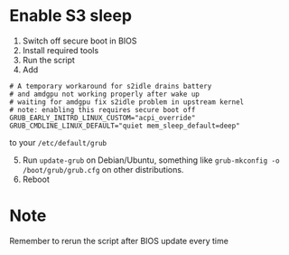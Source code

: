 # Enable S3 sleep

1. Switch off secure boot in BIOS
2. Install required tools
3. Run the script
4. Add
```
# A temporary workaround for s2idle drains battery
# and amdgpu not working properly after wake up
# waiting for amdgpu fix s2idle problem in upstream kernel
# note: enabling this requires secure boot off
GRUB_EARLY_INITRD_LINUX_CUSTOM="acpi_override"
GRUB_CMDLINE_LINUX_DEFAULT="quiet mem_sleep_default=deep"
```
to your `/etc/default/grub`

5. Run `update-grub` on Debian/Ubuntu, something like `grub-mkconfig -o /boot/grub/grub.cfg` on other distributions.
6. Reboot

# Note
Remember to rerun the script after BIOS update every time